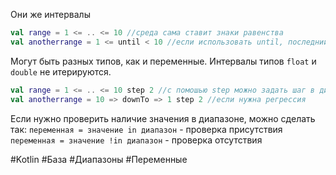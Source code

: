 Они же интервалы
```Kotlin
val range = 1 <= .. <= 10 //среда сама ставит знаки равенства
val anotherrange = 1 <= until < 10 //если использовать until, последний член диапазона не будет учтен
```
Могут быть разных типов, как и переменные. Интервалы типов `float` и `double` не итерируются.

```kotlin
val range = 1 <= .. <= 10 step 2 //с помошью step можно задать шаг в диапазоне, превратив его в прогрессию
val anotherrange = 10 => downTo => 1 step 2 //если нужна регрессия
```

Если нужно проверить наличие значения в диапазоне, можно сделать так:
`переменная = значение in диапазон` - проверка присутствия
`переменная = значение !in диапазон` - проверка отсутствия

#Kotlin #База #Диапазоны #Переменные 